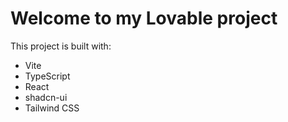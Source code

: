 # Welcome to my Lovable project

This project is built with:

- Vite
- TypeScript
- React
- shadcn-ui
- Tailwind CSS

